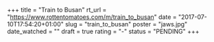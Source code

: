 +++
title = "Train to Busan"
rt_url = "https://www.rottentomatoes.com/m/train_to_busan"
date = "2017-07-10T17:54:20+01:00"
slug = "train_to_busan"
poster = "jaws.jpg"
date_watched = ""
draft = true
rating = "-"
status = "PENDING"
+++